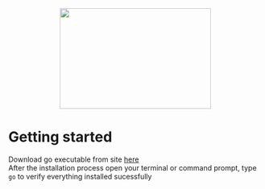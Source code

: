 <div align="center">  
  <img src="https://github.com/An0n-xen/Me-Learning-Go/assets/76828245/66fd19dd-a8b9-4892-b8a0-3b6579a17d8a" width="300" height="200">
</div>

# Getting started
Download go executable from site <a href="https://go.dev/" target="_blank"> here </a>
<br>
After the installation process open your terminal or command prompt, type `go` to verify everything installed sucessfully 
